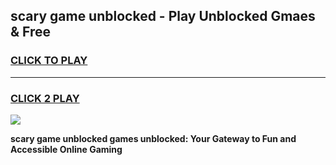 
## scary game unblocked - Play Unblocked Gmaes & Free
<h3>
<a href="https://premium.freeplayer.one?title=scary_game_unblocked&ref=20F">CLICK TO PLAY</a></h3>
<hr>

<h3>
<a href="https://premium.freeplayer.one?title=scary_game_unblocked&ref=20F">CLICK 2 PLAY</a>
  
</h3>

<a href="https://premium.freeplayer.one?title=scary_game_unblocked&ref=20F/"><img src="https://clearcache.store/games.png"></a>


**scary game unblocked games unblocked: Your Gateway to Fun and Accessible Online Gaming**
